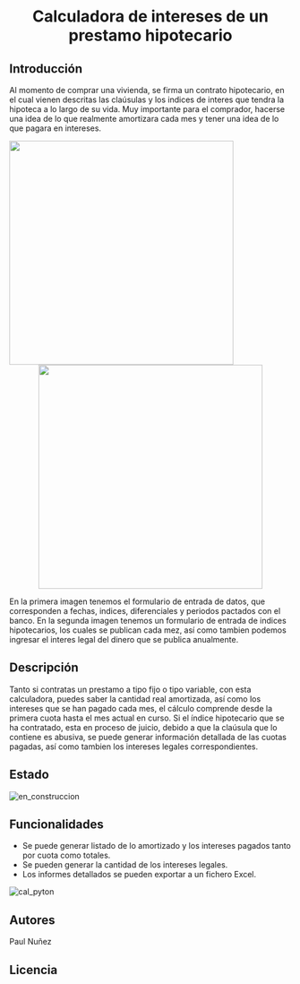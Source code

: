 # <h1 align="center"> Calculadora de intereses de un prestamo hipotecario </h1>

## Introducción

Al momento de comprar una vivienda, se firma un contrato hipotecario, en el cual vienen descritas las claúsulas y los indices de interes que tendra la hipoteca a lo largo de su vida. Muy importante para el comprador, hacerse una idea de lo que realmente amortizara cada mes y tener una idea de lo que pagara en intereses.

<img align="left" width="400" height="400" src="https://github.com/Paul243654/Calculadora_hipotecaria_python/assets/112754073/fcb54cd4-24f1-41a9-8010-398c18acddb7"> 
 
<p align="center">
  <img width="400" height="400" src="https://github.com/Paul243654/Calculadora_hipotecaria_python/assets/112754073/be634b07-033c-49f7-89d4-9f34631572f3">   
</p>

En la primera imagen tenemos el formulario de entrada de datos, que corresponden a fechas, indices, diferenciales y periodos pactados con el banco.
En la segunda imagen tenemos un formulario de entrada de indices hipotecarios, los cuales se publican cada mez, así como tambien podemos ingresar el interes legal del dinero que se publica anualmente.


## Descripción

Tanto si contratas un prestamo a tipo fijo o tipo variable, con esta calculadora, puedes saber la cantidad real amortizada, así como los intereses que se han pagado cada mes, el cálculo comprende desde la primera cuota hasta el mes actual en curso. Si el índice hipotecario que se ha contratado, esta en proceso de juicio, debido a que la claúsula que lo contiene es abusiva, se puede generar información detallada de las cuotas pagadas, así como tambien los intereses legales correspondientes.


## Estado

![en_construccion](https://github.com/Paul243654/Calculadora_hipotecaria_python/assets/112754073/6e8bdcca-bb04-40f2-a7d8-b7484a862e91)


## Funcionalidades

- Se puede generar listado de lo amortizado y los intereses pagados tanto por cuota como totales.
- Se pueden generar la cantidad de los intereses legales.
- Los informes detallados se pueden exportar a un fichero Excel.
  
![cal_pyton](https://github.com/Paul243654/Calculadora_hipotecaria_python/assets/112754073/bf16df40-a0bb-4841-8457-563b71174f36)



## Autores

Paul Nuñez

## Licencia
